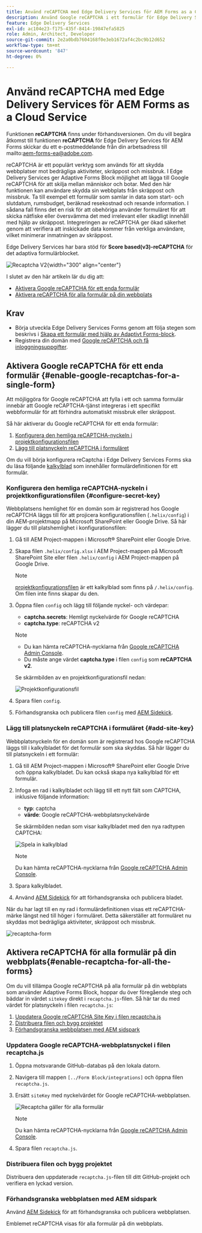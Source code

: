 ```yaml
---
title: Använd reCAPTCHA med Edge Delivery Services för AEM Forms as a Cloud Service
description: Använd Google reCAPTCHA i ett formulär för Edge Delivery Services för AEM Forms
feature: Edge Delivery Services
exl-id: ac104e23-f175-435f-8414-19847efa5825
role: Admin, Architect, Developer
source-git-commit: 2e2a0bdb7604168f0e3eb1672af4c2bc9b12d652
workflow-type: tm+mt
source-wordcount: '847'
ht-degree: 0%

---
```



# Använd reCAPTCHA med Edge Delivery Services för AEM Forms as a Cloud Service

<span>Funktionen **reCAPTCHA** finns under förhandsversionen. Om du vill begära åtkomst till funktionen **reCAPTCHA** för Edge Delivery Services för AEM Forms skickar du ett e-postmeddelande från din arbetsadress till mailto:aem-forms-ea@adobe.com.</span>

reCAPTCHA är ett populärt verktyg som används för att skydda webbplatser mot bedrägliga aktiviteter, skräppost och missbruk. I Edge Delivery Services ger Adaptive Forms Block möjlighet att lägga till Google reCAPTCHA för att skilja mellan människor och botar. Med den här funktionen kan användare skydda sin webbplats från skräppost och missbruk.
Ta till exempel ett formulär som samlar in data som start- och slutdatum, rumsbudget, beräknad resekostnad och resande information. I sådana fall finns det en risk för att obehöriga använder formuläret för att skicka nätfiske eller översvämma det med irrelevant eller skadligt innehåll med hjälp av skräppost. Integreringen av reCAPTCHA ger ökad säkerhet genom att verifiera att inskickade data kommer från verkliga användare, vilket minimerar inmatningen av skräppost.

<!-- ![Recaptcha Image](/help/edge/docs/forms/assets/recaptcha-image.png){width="300" align="center"} -->

Edge Delivery Services har bara stöd för **Score based(v3)-reCAPTCHA** för det adaptiva formulärblocket.

![Recaptcha V2](/help/forms/assets/recaptcha-v2-invisible.png){width="300" align="center"}


I slutet av den här artikeln lär du dig att:
- [Aktivera Google reCAPTCHA för ett enda formulär](#enable-google-recaptchas-for-a-single-form)
- [Aktivera reCAPTCHA för alla formulär på din webbplats](#enable-recaptcha-for-all-the-forms)

## Krav

- Börja utveckla Edge Delivery Services Forms genom att följa stegen som beskrivs i [Skapa ett formulär med hjälp av Adaptivt Forms-block](/help/edge/docs/forms/create-forms.md).
- Registrera din domän med [Google reCAPTCHA och få inloggningsuppgifter](https://www.google.com/recaptcha/admin/create).

## Aktivera Google reCAPTCHA för ett enda formulär {#enable-google-recaptchas-for-a-single-form}

Att möjliggöra för Google reCAPTCHA att fylla i ett och samma formulär innebär att Google reCAPTCHA-tjänst integreras i ett specifikt webbformulär för att förhindra automatiskt missbruk eller skräppost.

Så här aktiverar du Google reCAPTCHA för ett enda formulär:

1. [Konfigurera den hemliga reCAPTCHA-nyckeln i projektkonfigurationsfilen](#configure-secret-key)
1. [Lägg till platsnyckeln reCAPTCHA i formuläret](#add-site-key)

Om du vill börja konfigurera reCaptcha i Edge Delivery Services Forms ska du läsa följande [kalkylblad](/help/edge/docs/forms/assets/recaptcha.xlsx) som innehåller formulärdefinitionen för ett formulär.

### Konfigurera den hemliga reCAPTCHA-nyckeln i projektkonfigurationsfilen {#configure-secret-key}

Webbplatsens hemlighet för en domän som är registrerad hos Google reCAPTCHA läggs till för att projicera konfigurationsfilen (`.helix/config`) i din AEM-projektmapp på Microsoft SharePoint eller Google Drive. Så här lägger du till platshemlighet i konfigurationsfilen:

1. Gå till AEM Project-mappen i Microsoft® SharePoint eller Google Drive.
1. Skapa filen `.helix/config.xlsx` i AEM Project-mappen på Microsoft SharePoint Site eller filen `.helix/config` i AEM Project-mappen på Google Drive.

   >[!NOTE]
   >
   > [projektkonfigurationsfilen](https://www.aem.live/docs/configuration) är ett kalkylblad som finns på `/.helix/config`. Om filen inte finns skapar du den.

1. Öppna filen `config` och lägg till följande nyckel- och värdepar:

   - **captcha.secrets**: Hemligt nyckelvärde för Google reCAPTCHA
   - **captcha.type**: reCAPTCHA v2

   >[!NOTE]
   >
   >  - Du kan hämta reCAPTCHA-nycklarna från [Google reCAPTCHA Admin Console](https://www.google.com/recaptcha/admin).
   >  - Du måste ange värdet **captcha.type** i filen `config` som **reCAPTCHA v2**.

   Se skärmbilden av en projektkonfigurationsfil nedan:

   ![Projektkonfigurationsfil](/help/forms/assets/recaptcha-config-file.png)

1. Spara filen `config`.

1. Förhandsgranska och publicera filen `config` med [AEM Sidekick](https://www.aem.live/developer/tutorial#preview-and-publish-your-content).

### Lägg till platsnyckeln reCAPTCHA i formuläret {#add-site-key}

Webbplatsnyckeln för en domän som är registrerad hos Google reCAPTCHA läggs till i kalkylbladet för det formulär som ska skyddas. Så här lägger du till platsnyckeln i ett formulär:

1. Gå till AEM Project-mappen i Microsoft® SharePoint eller Google Drive och öppna kalkylbladet. Du kan också skapa nya kalkylblad för ett formulär.
1. Infoga en rad i kalkylbladet och lägg till ett nytt fält som CAPTCHA, inklusive följande information:
   - **typ**: captcha
   - **värde**: Google reCAPTCHA-webbplatsnyckelvärde

   Se skärmbilden nedan som visar kalkylbladet med den nya radtypen CAPTCHA:

   ![Spela in kalkylblad](/help/edge/docs/forms/assets/recaptcha-spreadsheet.png)

   >[!NOTE]
   >
   >  Du kan hämta reCAPTCHA-nycklarna från [Google reCAPTCHA Admin Console](https://www.google.com/recaptcha/admin).

1. Spara kalkylbladet.
1. Använd [AEM Sidekick](https://www.aem.live/developer/tutorial#preview-and-publish-your-content) för att förhandsgranska och publicera bladet.

När du har lagt till en ny rad i formulärdefinitionen visas ett reCAPTCHA-märke längst ned till höger i formuläret. Detta säkerställer att formuläret nu skyddas mot bedrägliga aktiviteter, skräppost och missbruk.

![recaptcha-form](/help/edge/docs/forms/assets/recaptcha-form.png)

## Aktivera reCAPTCHA för alla formulär på din webbplats{#enable-recaptcha-for-all-the-forms}

Om du vill tillämpa Google reCAPTCHA på alla formulär på din webbplats som använder Adaptive Forms Block, hoppar du över föregående steg och bäddar in värdet `sitekey` direkt i `recaptcha.js`-filen. Så här tar du med värdet för platsnyckeln i filen `recaptcha.js`:

1. [Uppdatera Google reCAPTCHA Site Key i filen recaptcha.js](#1-update-google-recaptcha-site-key-in-recaptchajs-file)
1. [Distribuera filen och bygg projektet](#2-deploy-the-file-and-build-the-project)
1. [Förhandsgranska webbplatsen med AEM sidspark](#3-preview-the-site-using-the-aem-sidekick)

### Uppdatera Google reCAPTCHA-webbplatsnyckel i filen recaptcha.js

1. Öppna motsvarande GitHub-databas på den lokala datorn.
1. Navigera till mappen `[../Form Block/integrations]` och öppna filen `recaptcha.js`.
1. Ersätt `siteKey` med nyckelvärdet för Google reCAPTCHA-webbplatsen.

   ![Recaptcha gäller för alla formulär](/help/forms/assets/recaptcha-apply-to-all-forms.png)

   >[!NOTE]
   >
   >  Du kan hämta reCAPTCHA-nycklarna från [Google reCAPTCHA Admin Console](https://www.google.com/recaptcha/admin).

1. Spara filen `recaptcha.js`.

### Distribuera filen och bygg projektet

Distribuera den uppdaterade `recaptcha.js`-filen till ditt GitHub-projekt och verifiera en lyckad version.

### Förhandsgranska webbplatsen med AEM sidspark

Använd [AEM Sidekick](https://www.aem.live/developer/tutorial#preview-and-publish-your-content) för att förhandsgranska och publicera webbplatsen.

Emblemet reCAPTCHA visas för alla formulär på din webbplats.

